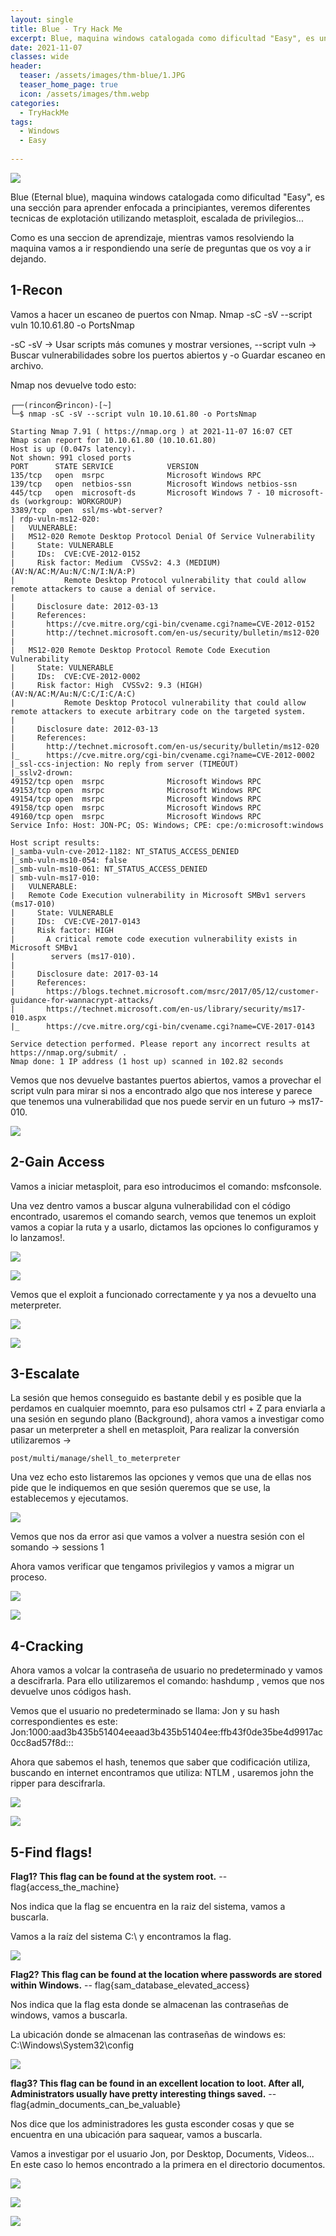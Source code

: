 ```yaml
---
layout: single
title: Blue - Try Hack Me
excerpt: Blue, maquina windows catalogada como dificultad "Easy", es una sección para aprender      enfocada a principiantes.
date: 2021-11-07
classes: wide
header:
  teaser: /assets/images/thm-blue/1.JPG
  teaser_home_page: true
  icon: /assets/images/thm.webp
categories:
  - TryHackMe
tags:  
  - Windows
  - Easy
  
---
```


![](/assets/images/thm-blue/1a.jpg)

Blue (Eternal blue), maquina windows catalogada como dificultad "Easy", es una sección para aprender enfocada a principiantes, veremos diferentes tecnicas de explotación utilizando metasploit, escalada de privilegios...

Como es una seccion de aprendizaje, mientras vamos resolviendo la maquina vamos a ir respondiendo una seríe de preguntas que os voy a ir dejando.

## 1-Recon

Vamos a hacer un escaneo de puertos con Nmap. Nmap -sC -sV --script vuln 10.10.61.80 -o PortsNmap

-sC -sV → Usar scripts más comunes y mostrar versiones, --script vuln -> Buscar vulnerabilidades sobre los puertos abiertos y -o Guardar escaneo en archivo.

Nmap nos devuelve todo esto:

```
┌──(rincon㉿rincon)-[~]
└─$ nmap -sC -sV --script vuln 10.10.61.80 -o PortsNmap                                                                                                

Starting Nmap 7.91 ( https://nmap.org ) at 2021-11-07 16:07 CET
Nmap scan report for 10.10.61.80 (10.10.61.80)
Host is up (0.047s latency).
Not shown: 991 closed ports
PORT      STATE SERVICE            VERSION
135/tcp   open  msrpc              Microsoft Windows RPC
139/tcp   open  netbios-ssn        Microsoft Windows netbios-ssn
445/tcp   open  microsoft-ds       Microsoft Windows 7 - 10 microsoft-ds (workgroup: WORKGROUP)
3389/tcp  open  ssl/ms-wbt-server?
| rdp-vuln-ms12-020: 
|   VULNERABLE:
|   MS12-020 Remote Desktop Protocol Denial Of Service Vulnerability
|     State: VULNERABLE
|     IDs:  CVE:CVE-2012-0152
|     Risk factor: Medium  CVSSv2: 4.3 (MEDIUM) (AV:N/AC:M/Au:N/C:N/I:N/A:P)
|           Remote Desktop Protocol vulnerability that could allow remote attackers to cause a denial of service.
|           
|     Disclosure date: 2012-03-13
|     References:
|       https://cve.mitre.org/cgi-bin/cvename.cgi?name=CVE-2012-0152
|       http://technet.microsoft.com/en-us/security/bulletin/ms12-020
|   
|   MS12-020 Remote Desktop Protocol Remote Code Execution Vulnerability
|     State: VULNERABLE
|     IDs:  CVE:CVE-2012-0002
|     Risk factor: High  CVSSv2: 9.3 (HIGH) (AV:N/AC:M/Au:N/C:C/I:C/A:C)
|           Remote Desktop Protocol vulnerability that could allow remote attackers to execute arbitrary code on the targeted system.
|           
|     Disclosure date: 2012-03-13
|     References:
|       http://technet.microsoft.com/en-us/security/bulletin/ms12-020
|_      https://cve.mitre.org/cgi-bin/cvename.cgi?name=CVE-2012-0002
|_ssl-ccs-injection: No reply from server (TIMEOUT)
|_sslv2-drown: 
49152/tcp open  msrpc              Microsoft Windows RPC
49153/tcp open  msrpc              Microsoft Windows RPC
49154/tcp open  msrpc              Microsoft Windows RPC
49158/tcp open  msrpc              Microsoft Windows RPC
49160/tcp open  msrpc              Microsoft Windows RPC
Service Info: Host: JON-PC; OS: Windows; CPE: cpe:/o:microsoft:windows

Host script results:
|_samba-vuln-cve-2012-1182: NT_STATUS_ACCESS_DENIED
|_smb-vuln-ms10-054: false
|_smb-vuln-ms10-061: NT_STATUS_ACCESS_DENIED
| smb-vuln-ms17-010: 
|   VULNERABLE:
|   Remote Code Execution vulnerability in Microsoft SMBv1 servers (ms17-010)
|     State: VULNERABLE
|     IDs:  CVE:CVE-2017-0143
|     Risk factor: HIGH
|       A critical remote code execution vulnerability exists in Microsoft SMBv1
|        servers (ms17-010).
|           
|     Disclosure date: 2017-03-14
|     References:
|       https://blogs.technet.microsoft.com/msrc/2017/05/12/customer-guidance-for-wannacrypt-attacks/
|       https://technet.microsoft.com/en-us/library/security/ms17-010.aspx
|_      https://cve.mitre.org/cgi-bin/cvename.cgi?name=CVE-2017-0143

Service detection performed. Please report any incorrect results at https://nmap.org/submit/ .
Nmap done: 1 IP address (1 host up) scanned in 102.82 seconds
```
Vemos que nos devuelve bastantes puertos abiertos, vamos a provechar el script vuln para mirar si nos a encontrado algo que nos interese y parece que tenemos una vulnerabilidad que nos puede servir en un futuro -> ms17-010.

![](/assets/images/thm-blue/2.JPG)

## 2-Gain Access

Vamos a iniciar metasploit, para eso introducimos el comando: msfconsole.

Una vez dentro vamos a buscar alguna vulnerabilidad con el código encontrado, usaremos el comando search, vemos que tenemos un exploit vamos a copiar la ruta y a usarlo, dictamos las opciones lo configuramos y lo lanzamos!.

![](/assets/images/thm-blue/3.JPG)

![](/assets/images/thm-blue/4.JPG)

Vemos que el exploit a funcionado correctamente y ya nos a devuelto una meterpreter.

![](/assets/images/thm-blue/5.JPG)

![](/assets/images/thm-blue/6.JPG)

## 3-Escalate

La sesión que hemos conseguido es bastante debil y es posible que la perdamos en cualquier moemnto, para eso pulsamos ctrl + Z para enviarla a una sesión en segundo plano (Background), ahora vamos a investigar como pasar un meterpreter a shell en metasploit, Para realizar la conversión utilizaremos -> 
```
post/multi/manage/shell_to_meterpreter
```
Una vez echo esto listaremos las opciones y vemos que una de ellas nos pide que le indiquemos en que sesión queremos que se use, la establecemos y ejecutamos.

![](/assets/images/thm-blue/7.JPG)

Vemos que nos da error asi que vamos a volver a nuestra sesión con el somando -> sessions 1

Ahora vamos verificar que tengamos privilegios y vamos a migrar un proceso.

![](/assets/images/thm-blue/8.JPG)

![](/assets/images/thm-blue/9.JPG)

## 4-Cracking

Ahora vamos a volcar la contraseña de usuario no predeterminado y vamos a descifrarla. Para ello utilizaremos el comando: hashdump , vemos que nos devuelve unos códigos hash.

Vemos que el usuario no predeterminado se llama: Jon y su hash correspondientes es este: 
Jon:1000:aad3b435b51404eeaad3b435b51404ee:ffb43f0de35be4d9917ac0cc8ad57f8d:::

Ahora que sabemos el hash, tenemos que saber que codificación utiliza, buscando en internet encontramos que utiliza: NTLM , usaremos john the ripper para descifrarla. 

![](/assets/images/thm-blue/10.JPG)

![](/assets/images/thm-blue/11.JPG)

## 5-Find flags!

**Flag1? This flag can be found at the system root.** -- flag{access_the_machine}

Nos indica que la flag se encuentra en la raiz del sistema, vamos a buscarla.

Vamos a la raíz del sistema C:\ y encontramos la flag.

![](/assets/images/thm-blue/12.JPG)

**Flag2? This flag can be found at the location where passwords are stored within Windows.** -- flag{sam_database_elevated_access}

Nos indica que la flag esta donde se almacenan las contraseñas de windows, vamos a buscarla.

La ubicación donde se almacenan las contraseñas de windows es: C:\Windows\System32\config

![](/assets/images/thm-blue/13.JPG)

**flag3? This flag can be found in an excellent location to loot. After all, Administrators usually have pretty interesting things saved.** -- flag{admin_documents_can_be_valuable}

Nos dice que los administradores les gusta esconder cosas y que se encuentra en una ubicación para saquear, vamos a buscarla.

Vamos a investigar por el usuario Jon, por Desktop, Documents, Videos... En este caso lo hemos encontrado a la primera en el directorio documentos.

![](/assets/images/thm-blue/14.JPG)

![](/assets/images/thm-blue/16.jpg)

![](/assets/images/thm-blue/15.JPG)
